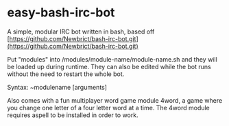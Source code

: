 easy-bash-irc-bot
============

A simple, modular IRC bot written in bash, based off
[https://github.com/Newbrict/bash-irc-bot.git](https://github.com/Newbrict/bash-irc-bot.git)

Put "modules" into /modules/module-name/module-name.sh
and they will be loaded up during runtime. They can also be edited while the bot runs
without the need to restart the whole bot.

Syntax: ~modulename [arguments]

Also comes with a fun multiplayer word game module 4word,
a game where you change one letter of a four letter word at a time.
The 4word module requires aspell to be installed in order to work.
